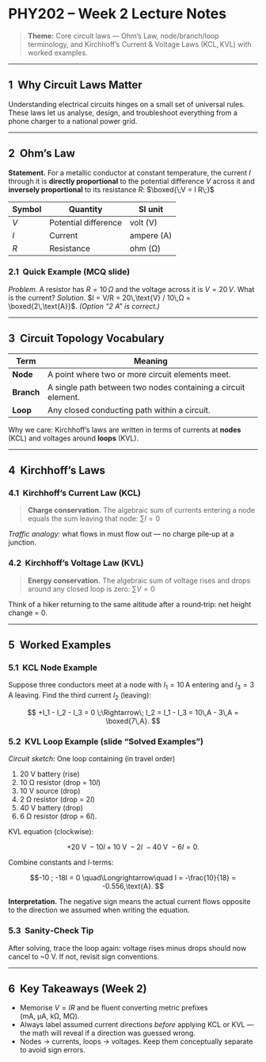 # PHY202 – Week 2 Lecture Notes

> **Theme:** Core circuit laws — Ohm’s Law, node/branch/loop terminology, and Kirchhoff’s Current & Voltage Laws (KCL, KVL) with worked examples.

---

## 1  Why Circuit Laws Matter

Understanding electrical circuits hinges on a small set of universal rules. These laws let us analyse, design, and troubleshoot everything from a phone charger to a national power grid.

---

## 2  Ohm’s Law

**Statement.** For a metallic conductor at constant temperature, the current $I$ through it is **directly proportional** to the potential difference $V$ across it and **inversely proportional** to its resistance $R$:
$\boxed{\;V = I R\;}$

| Symbol | Quantity             | SI unit    |
| ------ | -------------------- | ---------- |
| $V$    | Potential difference | volt (V)   |
| $I$    | Current              | ampere (A) |
| $R$    | Resistance           | ohm (Ω)    |

### 2.1  Quick Example (MCQ slide)

*Problem.* A resistor has $R = 10\,Ω$ and the voltage across it is $V = 20\,V$. What is the current?
*Solution.* $I = V/R = 20\,\text{V} / 10\,Ω = \boxed{2\,\text{A}}$.  *(Option “2 A” is correct.)*

---

## 3  Circuit Topology Vocabulary

| Term       | Meaning                                                       |
| ---------- | ------------------------------------------------------------- |
| **Node**   | A point where two or more circuit elements meet.              |
| **Branch** | A single path between two nodes containing a circuit element. |
| **Loop**   | Any closed conducting path within a circuit.                  |

Why we care: Kirchhoff’s laws are written in terms of currents at **nodes** (KCL) and voltages around **loops** (KVL).

---

## 4  Kirchhoff’s Laws

### 4.1  Kirchhoff’s Current Law (KCL)

> **Charge conservation.** The algebraic sum of currents entering a node equals the sum leaving that node:
> $\sum I = 0$

*Traffic analogy:* what flows in must flow out — no charge pile‑up at a junction.

### 4.2  Kirchhoff’s Voltage Law (KVL)

> **Energy conservation.** The algebraic sum of voltage rises and drops around any closed loop is zero:
> $\sum V = 0$

Think of a hiker returning to the same altitude after a round‑trip: net height change = 0.

---

## 5  Worked Examples

### 5.1  KCL Node Example

Suppose three conductors meet at a node with $I_1 = 10\,\text{A}$ entering and $I_3 = 3\,\text{A}$ leaving. Find the third current $I_2$ (leaving):

$$
+I_1 - I_2 - I_3 = 0 \;\Rightarrow\; I_2 = I_1 - I_3 = 10\,A - 3\,A = \boxed{7\,A}.
$$

### 5.2  KVL Loop Example (slide “Solved Examples”)

*Circuit sketch:* One loop containing (in travel order)

1. 20 V battery (rise)
2. 10 Ω resistor (drop = $10I$)
3. 10 V source (drop)
4. 2 Ω resistor (drop = $2I$)
5. 40 V battery (drop)
6. 6 Ω resistor (drop = $6I$).

KVL equation (clockwise):

$$
+20\;\text{V} \; -10I +10\;\text{V} \; -2I \; -40\;\text{V} \; -6I = 0.
$$

Combine constants and $I$-terms:

$$-10 ; -18I = 0 \quad\Longrightarrow\quad I = -\frac{10}{18} = -0.556,\text{A}.
$$

**Interpretation.** The negative sign means the actual current flows opposite to the direction we assumed when writing the equation.

### 5.3  Sanity‑Check Tip

After solving, trace the loop again: voltage rises minus drops should now cancel to \~0 V. If not, revisit sign conventions.

---

## 6  Key Takeaways (Week 2)

* Memorise $V = IR$ and be fluent converting metric prefixes (mA, µA, kΩ, MΩ).
* Always label assumed current directions *before* applying KCL or KVL — the math will reveal if a direction was guessed wrong.
* Nodes → currents, loops → voltages. Keep them conceptually separate to avoid sign errors.
